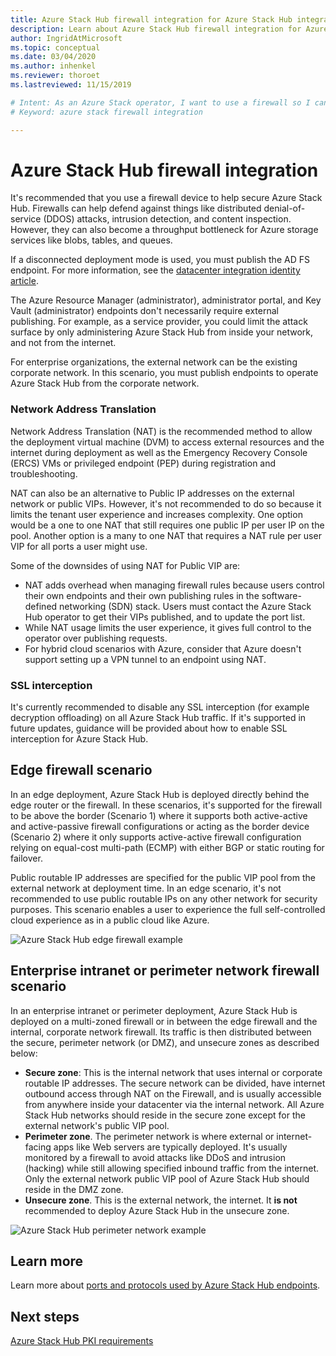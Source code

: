 ```yaml
---
title: Azure Stack Hub firewall integration for Azure Stack Hub integrated systems 
description: Learn about Azure Stack Hub firewall integration for Azure Stack Hub integrated systems.
author: IngridAtMicrosoft
ms.topic: conceptual
ms.date: 03/04/2020
ms.author: inhenkel
ms.reviewer: thoroet
ms.lastreviewed: 11/15/2019

# Intent: As an Azure Stack operator, I want to use a firewall so I can protect my Azure Stack from attacks and security threats.
# Keyword: azure stack firewall integration

---
```


# Azure Stack Hub firewall integration
It's recommended that you use a firewall device to help secure Azure Stack Hub. Firewalls can help defend against things like distributed denial-of-service (DDOS) attacks, intrusion detection, and content inspection. However, they can also become a throughput bottleneck for Azure storage services like blobs, tables, and queues.

 If a disconnected deployment mode is used, you must publish the AD FS endpoint. For more information, see the [datacenter integration identity article](azure-stack-integrate-identity.md).

The Azure Resource Manager (administrator), administrator portal, and Key Vault (administrator) endpoints don't necessarily require external publishing. For example, as a service provider, you could limit the attack surface by only administering Azure Stack Hub from inside your network, and not from the internet.

For enterprise organizations, the external network can be the existing corporate network. In this scenario, you must publish endpoints to operate Azure Stack Hub from the corporate network.

### Network Address Translation
Network Address Translation (NAT) is the recommended method to allow the deployment virtual machine (DVM) to access external resources and the internet during deployment as well as the Emergency Recovery Console (ERCS) VMs or privileged endpoint (PEP) during registration and troubleshooting.

NAT can also be an alternative to Public IP addresses on the external network or public VIPs. However, it's not recommended to do so because it limits the tenant user experience and increases complexity. One option would be a one to one NAT that still requires one public IP per user IP on the pool. Another option is a many to one NAT that requires a NAT rule per user VIP for all ports a user might use.

Some of the downsides of using NAT for Public VIP are:
- NAT adds overhead when managing firewall rules because users control their own endpoints and their own publishing rules in the software-defined networking (SDN) stack. Users must contact the Azure Stack Hub operator to get their VIPs published, and to update the port list.
- While NAT usage limits the user experience, it gives full control to the operator over publishing requests.
- For hybrid cloud scenarios with Azure, consider that Azure doesn't support setting up a VPN tunnel to an endpoint using NAT.

### SSL interception
It's currently recommended to disable any SSL interception (for example decryption offloading) on all Azure Stack Hub traffic. If it's supported in future updates, guidance will be provided about how to enable SSL interception for Azure Stack Hub.

## Edge firewall scenario
In an edge deployment, Azure Stack Hub is deployed directly behind the edge router or the firewall. In these scenarios, it's supported for the firewall to be above the border (Scenario 1) where it supports both active-active and active-passive firewall configurations or acting as the border device (Scenario 2) where it only supports active-active firewall configuration relying on equal-cost multi-path (ECMP) with either BGP or static routing for failover.

Public routable IP addresses are specified for the public VIP pool from the external network at deployment time. In an edge scenario, it's not recommended to use public routable IPs on any other network for security purposes. This scenario enables a user to experience the full self-controlled cloud experience as in a public cloud like Azure.  

![Azure Stack Hub edge firewall example](./media/azure-stack-firewall/firewallScenarios.png)

## Enterprise intranet or perimeter network firewall scenario
In an enterprise intranet or perimeter deployment, Azure Stack Hub is deployed on a multi-zoned firewall or in between the edge firewall and the internal, corporate network firewall. Its traffic is then distributed between the secure, perimeter network (or DMZ), and unsecure zones as described below:

- **Secure zone**: This is the internal network that uses internal or corporate routable IP addresses. The secure network can be divided, have internet outbound access through NAT on the Firewall, and is usually accessible from anywhere inside your datacenter via the internal network. All Azure Stack Hub networks should reside in the secure zone except for the external network's public VIP pool.
- **Perimeter zone**. The perimeter network is where external or internet-facing apps like Web servers are typically deployed. It's usually monitored by a firewall to avoid attacks like DDoS and intrusion (hacking) while still allowing specified inbound traffic from the internet. Only the external network public VIP pool of Azure Stack Hub should reside in the DMZ zone.
- **Unsecure zone**. This is the external network, the internet. It **is not** recommended to deploy Azure Stack Hub in the unsecure zone.

![Azure Stack Hub perimeter network example](./media/azure-stack-firewall/perimeter-network-scenario.png)

## Learn more
Learn more about [ports and protocols used by Azure Stack Hub endpoints](azure-stack-integrate-endpoints.md).

## Next steps
[Azure Stack Hub PKI requirements](azure-stack-pki-certs.md)

